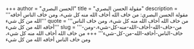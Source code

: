 +++
author = "الحسن البصري"
title = "مقولة الحسن البصري"
description = '''مقولة الحسن البصري: من خاف الله أخاف الله منه كل شيء، ومن خاف الناس أخافه الله من كل شيء'''
quote = '''من خاف الله أخاف الله منه كل شيء، ومن خاف الناس أخافه الله من كل شيء'''
slug = '''من-خاف-الله-أخاف-الله-منه-كل-شيء،-ومن-خاف-الناس-أخافه-الله-من-كل-شيء'''
+++
من خاف الله أخاف الله منه كل شيء، ومن خاف الناس أخافه الله من كل شيء
